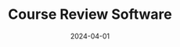 ---
layout: project
title: Course Review Software
date: 2024-04-01
description: >-
    A course review application designed using JavaFX and SQLite. Created for CS3140: Software Development Essentials. 
categories: [Software Development]

github: https://github.com/cs-3140-fa23/hw6-hw6-sem9bd-ydt5vy-tl3uk/
---